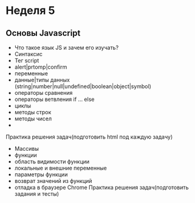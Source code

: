# Неделя 5

## Основы Javascript

- Что такое язык JS и зачем его изучать?
- Синтаксис
- Тег script
- alert|prtomp|confirm
- переменные
- данные|типы данных (string|number|null|undefined|boolean|object|symbol)
- операторы сравнения
- операторы ветвления if ... else
- циклы
- методы строк
- методы чисел
- 
Практика решения задач(подготовить html под каждую задачу)
- Массивы
- функции
- область видимости функции
- локальные и внешние переменные
- параметры функции
- возврат значений из функций
- отладка в браузере Chrome 
Практика решения задач(подготовить задания и тесты)

